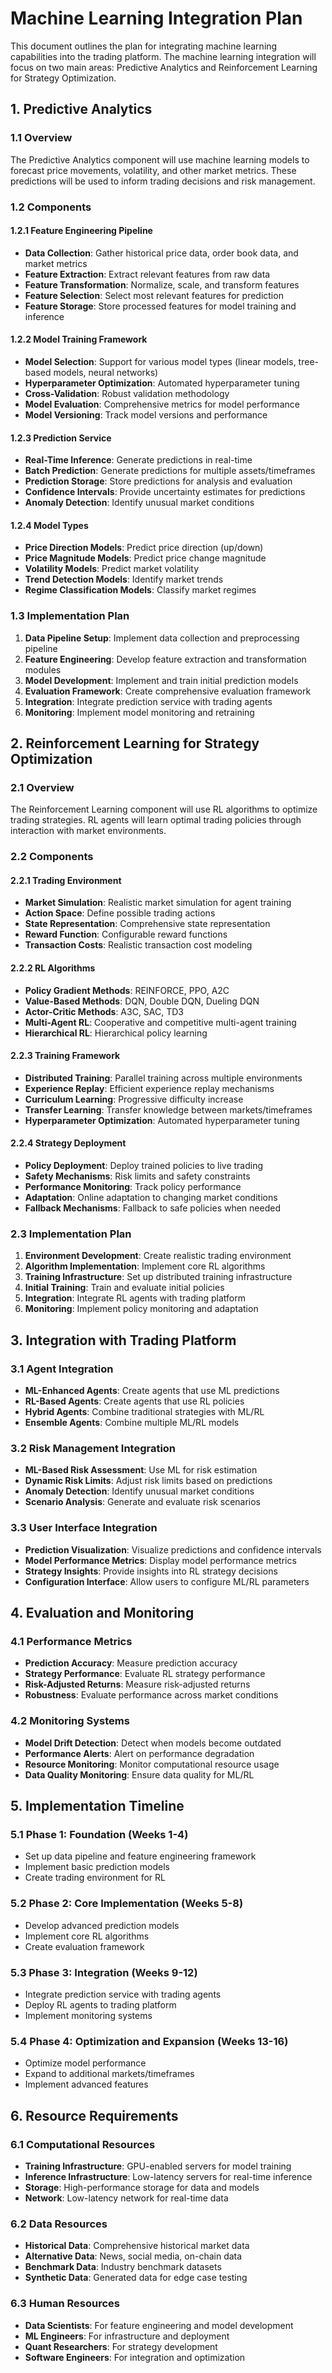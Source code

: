 # Machine Learning Integration Plan

This document outlines the plan for integrating machine learning capabilities into the trading platform. The machine learning integration will focus on two main areas: Predictive Analytics and Reinforcement Learning for Strategy Optimization.

## 1. Predictive Analytics

### 1.1 Overview

The Predictive Analytics component will use machine learning models to forecast price movements, volatility, and other market metrics. These predictions will be used to inform trading decisions and risk management.

### 1.2 Components

#### 1.2.1 Feature Engineering Pipeline

- **Data Collection**: Gather historical price data, order book data, and market metrics
- **Feature Extraction**: Extract relevant features from raw data
- **Feature Transformation**: Normalize, scale, and transform features
- **Feature Selection**: Select most relevant features for prediction
- **Feature Storage**: Store processed features for model training and inference

#### 1.2.2 Model Training Framework

- **Model Selection**: Support for various model types (linear models, tree-based models, neural networks)
- **Hyperparameter Optimization**: Automated hyperparameter tuning
- **Cross-Validation**: Robust validation methodology
- **Model Evaluation**: Comprehensive metrics for model performance
- **Model Versioning**: Track model versions and performance

#### 1.2.3 Prediction Service

- **Real-Time Inference**: Generate predictions in real-time
- **Batch Prediction**: Generate predictions for multiple assets/timeframes
- **Prediction Storage**: Store predictions for analysis and evaluation
- **Confidence Intervals**: Provide uncertainty estimates for predictions
- **Anomaly Detection**: Identify unusual market conditions

#### 1.2.4 Model Types

- **Price Direction Models**: Predict price direction (up/down)
- **Price Magnitude Models**: Predict price change magnitude
- **Volatility Models**: Predict market volatility
- **Trend Detection Models**: Identify market trends
- **Regime Classification Models**: Classify market regimes

### 1.3 Implementation Plan

1. **Data Pipeline Setup**: Implement data collection and preprocessing pipeline
2. **Feature Engineering**: Develop feature extraction and transformation modules
3. **Model Development**: Implement and train initial prediction models
4. **Evaluation Framework**: Create comprehensive evaluation framework
5. **Integration**: Integrate prediction service with trading agents
6. **Monitoring**: Implement model monitoring and retraining

## 2. Reinforcement Learning for Strategy Optimization

### 2.1 Overview

The Reinforcement Learning component will use RL algorithms to optimize trading strategies. RL agents will learn optimal trading policies through interaction with market environments.

### 2.2 Components

#### 2.2.1 Trading Environment

- **Market Simulation**: Realistic market simulation for agent training
- **Action Space**: Define possible trading actions
- **State Representation**: Comprehensive state representation
- **Reward Function**: Configurable reward functions
- **Transaction Costs**: Realistic transaction cost modeling

#### 2.2.2 RL Algorithms

- **Policy Gradient Methods**: REINFORCE, PPO, A2C
- **Value-Based Methods**: DQN, Double DQN, Dueling DQN
- **Actor-Critic Methods**: A3C, SAC, TD3
- **Multi-Agent RL**: Cooperative and competitive multi-agent training
- **Hierarchical RL**: Hierarchical policy learning

#### 2.2.3 Training Framework

- **Distributed Training**: Parallel training across multiple environments
- **Experience Replay**: Efficient experience replay mechanisms
- **Curriculum Learning**: Progressive difficulty increase
- **Transfer Learning**: Transfer knowledge between markets/timeframes
- **Hyperparameter Optimization**: Automated hyperparameter tuning

#### 2.2.4 Strategy Deployment

- **Policy Deployment**: Deploy trained policies to live trading
- **Safety Mechanisms**: Risk limits and safety constraints
- **Performance Monitoring**: Track policy performance
- **Adaptation**: Online adaptation to changing market conditions
- **Fallback Mechanisms**: Fallback to safe policies when needed

### 2.3 Implementation Plan

1. **Environment Development**: Create realistic trading environment
2. **Algorithm Implementation**: Implement core RL algorithms
3. **Training Infrastructure**: Set up distributed training infrastructure
4. **Initial Training**: Train and evaluate initial policies
5. **Integration**: Integrate RL agents with trading platform
6. **Monitoring**: Implement policy monitoring and adaptation

## 3. Integration with Trading Platform

### 3.1 Agent Integration

- **ML-Enhanced Agents**: Create agents that use ML predictions
- **RL-Based Agents**: Create agents that use RL policies
- **Hybrid Agents**: Combine traditional strategies with ML/RL
- **Ensemble Agents**: Combine multiple ML/RL models

### 3.2 Risk Management Integration

- **ML-Based Risk Assessment**: Use ML for risk estimation
- **Dynamic Risk Limits**: Adjust risk limits based on predictions
- **Anomaly Detection**: Identify unusual market conditions
- **Scenario Analysis**: Generate and evaluate risk scenarios

### 3.3 User Interface Integration

- **Prediction Visualization**: Visualize predictions and confidence intervals
- **Model Performance Metrics**: Display model performance metrics
- **Strategy Insights**: Provide insights into RL strategy decisions
- **Configuration Interface**: Allow users to configure ML/RL parameters

## 4. Evaluation and Monitoring

### 4.1 Performance Metrics

- **Prediction Accuracy**: Measure prediction accuracy
- **Strategy Performance**: Evaluate RL strategy performance
- **Risk-Adjusted Returns**: Measure risk-adjusted returns
- **Robustness**: Evaluate performance across market conditions

### 4.2 Monitoring Systems

- **Model Drift Detection**: Detect when models become outdated
- **Performance Alerts**: Alert on performance degradation
- **Resource Monitoring**: Monitor computational resource usage
- **Data Quality Monitoring**: Ensure data quality for ML/RL

## 5. Implementation Timeline

### 5.1 Phase 1: Foundation (Weeks 1-4)

- Set up data pipeline and feature engineering framework
- Implement basic prediction models
- Create trading environment for RL

### 5.2 Phase 2: Core Implementation (Weeks 5-8)

- Develop advanced prediction models
- Implement core RL algorithms
- Create evaluation framework

### 5.3 Phase 3: Integration (Weeks 9-12)

- Integrate prediction service with trading agents
- Deploy RL agents to trading platform
- Implement monitoring systems

### 5.4 Phase 4: Optimization and Expansion (Weeks 13-16)

- Optimize model performance
- Expand to additional markets/timeframes
- Implement advanced features

## 6. Resource Requirements

### 6.1 Computational Resources

- **Training Infrastructure**: GPU-enabled servers for model training
- **Inference Infrastructure**: Low-latency servers for real-time inference
- **Storage**: High-performance storage for data and models
- **Network**: Low-latency network for real-time data

### 6.2 Data Resources

- **Historical Data**: Comprehensive historical market data
- **Alternative Data**: News, social media, on-chain data
- **Benchmark Data**: Industry benchmark datasets
- **Synthetic Data**: Generated data for edge case testing

### 6.3 Human Resources

- **Data Scientists**: For feature engineering and model development
- **ML Engineers**: For infrastructure and deployment
- **Quant Researchers**: For strategy development
- **Software Engineers**: For integration and optimization
